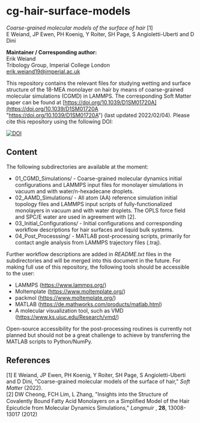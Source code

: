 # cg-hair-surface-models
*Coarse-grained molecular models of the surface of hair* [1]  
E Weiand, JP Ewen, PH Koenig, Y Roiter, SH Page, S Angioletti-Uberti and D Dini

**Maintainer / Corresponding author:**  
Erik Weiand  
Tribology Group, Imperial College London  
erik.weiand19@imperial.ac.uk  

This repository contains the relevant files for studying wetting and surface structure of the 18-MEA monolayer on hair by means of coarse-grained molecular simulations (CGMD) in LAMMPS. The corresponding Soft Matter paper can be found at [https://doi.org/10.1039/D1SM01720A](https://doi.org/10.1039/D1SM01720A "https://doi.org/10.1039/D1SM01720A") (last updated 2022/02/04). Please cite this repository using the following DOI:


[![DOI](https://zenodo.org/badge/421338855.svg)](https://zenodo.org/badge/latestdoi/421338855)


## Content
The following subdirectories are available at the moment:
- 01_CGMD_Simulations/ - Coarse-grained molecular dynamics initial configurations and LAMMPS input files for monolayer simulations in vacuum and with water/n-hexadecane droplets.
- 02_AAMD_Simulations/ - All atom (AA) reference simulation initial topology files and LAMMPS input scripts of fully-functionalized monolayers in vacuum and with water droplets. The OPLS force field and SPC/E water are used in agreement with [2].
- 03_Initial_Configurations/ - Initial configurations and corresponding workflow descriptions for hair surfaces and liquid bulk systems.
- 04_Post_Processsing/ - MATLAB post-processing scripts, primarily for contact angle analysis from LAMMPS trajectory files (.traj).

Further workflow descriptions are added in *README.txt* files in the subdirectories and will be merged into this document in the future. For making full use of this repository, the following tools should be accessible to the user:
- LAMMPS (https://www.lammps.org/)
- Moltemplate (https://www.moltemplate.org/)
- packmol (https://www.moltemplate.org/)
- MATLAB (https://de.mathworks.com/products/matlab.html)
- A molecular visualization tool, such as VMD (https://www.ks.uiuc.edu/Research/vmd/)

Open-source accessibility for the post-processing routines is currently not planned but should not be a great challenge to achieve by transferring the MATLAB scripts to Python/NumPy.

## References
[1] E Weiand, JP Ewen, PH Koenig, Y Roiter, SH Page, S Angioletti-Uberti and D Dini, "Coarse-grained molecular models of the surface of hair," *Soft Matter* (2022).  
[2] DW Cheong, FCH Lim, L Zhang, "Insights into the Structure of Covalently Bound Fatty Acid Monolayers on a Simpliﬁed Model of the Hair Epicuticle from Molecular Dynamics Simulations," *Langmuir* , **28**, 13008-13017 (2012)
